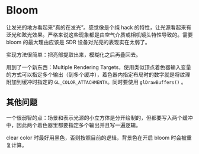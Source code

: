 # Bloom

让发光的地方看起来“真的在发光”。感觉像是个纯 hack 的特性，让光源看起来有泛光和眩光效果。严格来说这些现象都是由空气介质或相机镜头特性导致的。需要 bloom 的最大理由应该是 SDR 设备对光亮的表现实在太弱了。

实现方法很简单：把亮部提取出来，模糊化之后再叠回去。

用到了一个新东西：Multiple Rendering Targets，使用类似顶点着色器输入变量的方式可以指定多个输出（到多个缓冲），着色器内指定布局时的数字就是将纹理附加到缓冲时指定的 `GL_COLOR_ATTACHMENTX`。同时要使用 `glDrawBuffers()` 。


## 其他问题

一个很弱智的点：场景和表示光源的小立方体是分开绘制的，但都要写入两个缓冲中，因此两个着色器里都要指定多个输出并且写一遍逻辑。

clear color 时最好用黑色，否则按照目前的逻辑，背景色在开启 bloom 时会被重复计算。